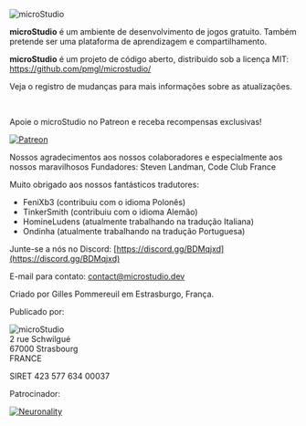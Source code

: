 ![microStudio](/img/microstudiologo.svg "microStudio")

**microStudio** é um ambiente de desenvolvimento de jogos gratuito. Também pretende ser uma plataforma de aprendizagem e compartilhamento.

**microStudio** é um projeto de código aberto, distribuido sob a licença MIT: https://github.com/pmgl/microstudio/

Veja o registro de mudanças para mais informações sobre as atualizações.

<br />

Apoie o microStudio no Patreon e receba recompensas exclusivas!

<a href="https://www.patreon.com/microstudiodev" target="_blank"><img src="/img/patreon.png" title="Patreon" alt="Patreon" style="width: auto"></a>

Nossos agradecimentos aos nossos colaboradores e especialmente aos nossos maravilhosos Fundadores: Steven Landman, Code Club France

Muito obrigado aos nossos fantásticos tradutores:
* FeniXb3 (contribuiu com o idioma Polonês)
* TinkerSmith (contribuiu com o idioma Alemão)
* HomineLudens (atualmente trabalhando na tradução Italiana)
* Ondinha (atualmente trabalhando na tradução Portuguesa)

<i class="fab fa-discord"></i> Junte-se a nós no Discord: [https://discord.gg/BDMqjxd](https://discord.gg/BDMqjxd)

<i class="fa fa-envelope"></i> E-mail para contato: [contact@microstudio.dev](mailto:contact@microstudio.dev)

Criado por Gilles Pommereuil em Estrasburgo, França.

Publicado por:

![microStudio](/img/microstudiologo.svg "microStudio")<br/>
2 rue Schwilgué<br/>
67000 Strasbourg<br/>
FRANCE

SIRET 423 577 634 00037<br />

Patrocinador:

[![Neuronality](/img/neuronality.svg "Neuronality")](https://www.neuronality.com)
